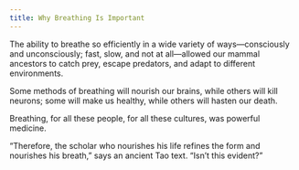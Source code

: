 ```yaml
---
title: Why Breathing Is Important
---
```


The ability to breathe so efficiently in a wide variety of ways—consciously and unconsciously; fast, slow, and not at all—allowed our mammal ancestors to catch prey, escape predators, and adapt to different environments.

Some methods of breathing will nourish our brains, while others will kill neurons; some will make us healthy, while others will hasten our death.

Breathing, for all these people, for all these cultures, was powerful medicine.

“Therefore, the scholar who nourishes his life refines the form and nourishes his breath,” says an ancient Tao text. “Isn’t this evident?”
